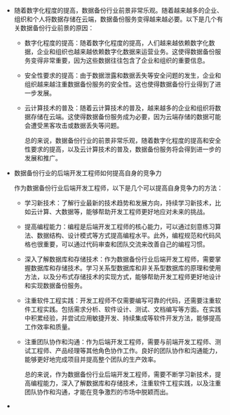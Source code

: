 - 随着数字化程度的提高，数据备份行业前景非常乐观。随着越来越多的企业、组织和个人将数据存储在云端，数据备份服务变得越来越必要。以下是几个有关数据备份行业前景的原因：
	- 数字化程度的提高：随着数字化程度的提高，人们越来越依赖数字化数据，企业和组织也越来越依赖数字化数据来运营业务。这使得数据备份服务变得非常重要，因为这些数据往往包含了企业和组织的重要信息。
	- 安全性要求的提高：由于数据泄露和数据丢失等安全问题的发生，企业和组织越来越注重数据备份服务的安全性。这也使得数据备份行业得到了进一步发展。
	- 云计算技术的普及：随着云计算技术的普及，越来越多的企业和组织将数据存储在云端。这使得数据备份服务成为必要，因为云端存储的数据可能会遭受黑客攻击或数据丢失等问题。
	  
	  总的来说，数据备份行业的前景非常乐观，随着数字化程度的提高和安全性要求的提高，以及云计算技术的普及，数据备份服务将会得到进一步的发展和推广。
- 数据备份行业的后端开发工程师如何提高自身的竞争力
  
  作为数据备份行业后端开发工程师，以下是几个可以提高自身竞争力的方法：
	- 学习新技术：了解行业最新的技术趋势和发展方向，持续学习新技术，比如云计算、大数据等，能够帮助开发工程师更好地应对未来的挑战。
	- 提高编程能力：编程是后端开发工程师的核心能力，可以通过刻意练习算法、数据结构、设计模式等方式提高编程水平。此外，编程规范和代码风格也很重要，可以通过代码审查和团队交流来改善自己的编程习惯。
	- 深入了解数据库和存储技术：作为数据备份行业后端开发工程师，需要掌握数据库和存储技术。学习关系型数据库和非关系型数据库的原理和使用方法，以及分布式存储技术的实现方式，能够帮助开发工程师更好地设计和实现数据备份服务。
	- 注重软件工程实践：开发工程师不仅需要编写可靠的代码，还需要注重软件工程实践。包括需求分析、软件设计、测试、文档编写等方面。在实践中积累经验，并尝试应用敏捷开发、持续集成等软件开发方法，能够提高工作效率和质量。
	- 注重团队协作和沟通：作为后端开发工程师，需要与前端开发工程师、测试工程师、产品经理等其他角色协作工作。良好的团队协作和沟通能力，能够更好地完成项目并提高整个团队的生产效率。
	  
	  总的来说，作为数据备份行业后端开发工程师，需要不断学习新技术，提高编程能力，深入了解数据库和存储技术，注重软件工程实践，以及注重团队协作和沟通，才能在竞争激烈的市场中脱颖而出。
-